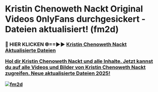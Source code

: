 # Kristin Chenoweth Nackt Original Videos 0nlyFans durchgesickert - Dateien aktualisiert! (fm2d)

<h3>🔴 HIER KLICKEN 🌐==►► <a href="https://tinyurl.com/h6vf6nb8" rel="nofollow">Kristin Chenoweth Nackt Aktualisierte Dateien

Hol dir Kristin Chenoweth Nackt und alle Inhalte. Jetzt kannst du auf alle Videos und Bilder von Kristin Chenoweth Nackt zugreifen. Neue aktualisierte Dateien 2025!

[![fm2d](https://i.imgur.com/sD4kR3V.gif)](https://tinyurl.com/h6vf6nb8)

